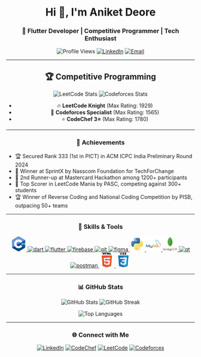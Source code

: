 <h1 align="center">Hi 👋, I'm Aniket Deore</h1>
<h3 align="center">🚀 Flutter Developer | Competitive Programmer | Tech Enthusiast</h3>

<p align="center">
  <img src="https://komarev.com/ghpvc/?username=anikettt01&label=Profile%20Views&color=0e75b6&style=flat-square" alt="Profile Views" /> 
  <a href="https://linkedin.com/in/aniketdeore"><img src="https://img.shields.io/badge/LinkedIn-blue?style=flat-square&logo=linkedin&logoColor=white" alt="LinkedIn" /></a>
<!--   <a href="https://github.com/Anikettt01"><img src="https://img.shields.io/badge/GitHub-%230E75B6.svg?style=flat-square" alt="GitHub" /></a> -->
  <a href="mailto:aniketrdeore@gmail.com"><img src="https://img.shields.io/badge/Email-%230E75B6.svg?style=flat-square" alt="Email" /></a>
</p>

---

<h2 align="center">🏆 Competitive Programming</h2>
<p align="center">
  <img src="https://leetcard.jacoblin.cool/CodeNikET?ext=contest" alt="LeetCode Stats" width="45%"/>
  <img src="https://codeforces-readme-stats.vercel.app/api/card?username=aniket_deore" alt="Codeforces Stats" width="45%"/>
<!-- <img src="https://codechef-rating-graph.vercel.app/api?username=aniketd01" alt="CodeChef Rating Graph" width="45%"/> -->

</p>
<ul align="center">
  <li>🔥 <strong>LeetCode Knight</strong> (Max Rating: 1929)</li>
  <li>🌟 <strong>Codeforces Specialist</strong> (Max Rating: 1565)</li>
  <li>⭐ <strong>CodeChef 3⭐</strong> (Max Rating: 1780)</li>
</ul>


---

<h3 align="center">💼 Achievements</h3>
<ul>
  <li>🏆 Secured Rank 333 (1st in PICT) in ACM ICPC India Preliminary Round 2024</li>
  <li>🥇 Winner at SprintX by Nasscom Foundation for TechForChange</li>
  <li>🥉 2nd Runner-up at Mastercard <CodeForChange> Hackathon among 1200+ participants</li>
  <li>🏅 Top Scorer in LeetCode Mania by PASC, competing against 300+ students</li>
  <li>🏆 Winner of Reverse Coding and National Coding Competition by PISB, outpacing 50+ teams</li>
</ul>


---

<h3 align="center">🚀 Skills & Tools</h3>
<p align="center">
  <a href="https://www.w3schools.com/cpp/" target="_blank" rel="noreferrer"> 
    <img src="https://raw.githubusercontent.com/devicons/devicon/master/icons/cplusplus/cplusplus-original.svg" alt="cplusplus" width="40" height="40"/> 
  </a>
  <a href="https://dart.dev" target="_blank" rel="noreferrer"> 
    <img src="https://www.vectorlogo.zone/logos/dartlang/dartlang-icon.svg" alt="dart" width="40" height="40"/> 
  </a>
  <a href="https://flutter.dev" target="_blank" rel="noreferrer"> 
    <img src="https://www.vectorlogo.zone/logos/flutterio/flutterio-icon.svg" alt="flutter" width="40" height="40"/> 
  </a>
  <a href="https://firebase.google.com/" target="_blank" rel="noreferrer"> 
    <img src="https://www.vectorlogo.zone/logos/firebase/firebase-icon.svg" alt="firebase" width="40" height="40"/> 
  </a>
  <a href="https://git-scm.com/" target="_blank" rel="noreferrer"> 
    <img src="https://www.vectorlogo.zone/logos/git-scm/git-scm-icon.svg" alt="git" width="40" height="40"/> 
  </a>
  <a href="https://www.figma.com/" target="_blank" rel="noreferrer"> 
    <img src="https://www.vectorlogo.zone/logos/figma/figma-icon.svg" alt="figma" width="40" height="40"/> 
  </a>
  <a href="https://www.python.org" target="_blank" rel="noreferrer"> 
    <img src="https://raw.githubusercontent.com/devicons/devicon/master/icons/python/python-original.svg" alt="python" width="40" height="40"/> 
  </a>
  <a href="https://www.mysql.com/" target="_blank" rel="noreferrer"> 
    <img src="https://raw.githubusercontent.com/devicons/devicon/master/icons/mysql/mysql-original-wordmark.svg" alt="mysql" width="40" height="40"/> 
  </a>
  <a href="https://www.mongodb.com/" target="_blank" rel="noreferrer"> 
    <img src="https://raw.githubusercontent.com/devicons/devicon/master/icons/mongodb/mongodb-original-wordmark.svg" alt="mongodb" width="40" height="40"/>
  </a>
  <a href="https://www.qt.io/" target="_blank" rel="noreferrer"> 
    <img src="https://upload.wikimedia.org/wikipedia/commons/0/0b/Qt_logo_2016.svg" alt="qt" width="40" height="40"/> 
  </a>
  <a href="https://postman.com" target="_blank" rel="noreferrer"> 
    <img src="https://www.vectorlogo.zone/logos/getpostman/getpostman-icon.svg" alt="postman" width="40" height="40"/> 
  </a>
  <a href="https://www.w3.org/html/" target="_blank" rel="noreferrer"> 
    <img src="https://raw.githubusercontent.com/devicons/devicon/master/icons/html5/html5-original-wordmark.svg" alt="html5" width="40" height="40"/> 
  </a>
  <a href="https://www.w3schools.com/css/" target="_blank" rel="noreferrer"> 
    <img src="https://raw.githubusercontent.com/devicons/devicon/master/icons/css3/css3-original-wordmark.svg" alt="css3" width="40" height="40"/> 
  </a>
</p>


---

<h3 align="center">📊 GitHub Stats</h3>
<div align="center">
  <img src="https://github-readme-stats.vercel.app/api?username=anikettt01&show_icons=true&theme=tokyonight&locale=en" alt="GitHub Stats" width="45%"/>
  <img src="https://github-readme-streak-stats.herokuapp.com/?user=anikettt01&theme=tokyonight" alt="GitHub Streak" width="45%"/>
</div>
<p align="center">
  <img src="https://github-readme-stats.vercel.app/api/top-langs?username=anikettt01&show_icons=true&locale=en&layout=compact&theme=tokyonight" alt="Top Languages" width="45%"/>
</p>

---

<h3 align="center">🌐 Connect with Me</h3>
<p align="center">
  <a href="https://linkedin.com/in/aniketdeore" target="blank"><img src="https://img.shields.io/badge/LinkedIn-blue?logo=linkedin&logoColor=white&style=for-the-badge" alt="LinkedIn" /></a>
  <a href="https://www.codechef.com/users/aniketd01" target="blank"><img src="https://img.shields.io/badge/CodeChef-orange?logo=codechef&logoColor=white&style=for-the-badge" alt="CodeChef" /></a>
  <a href="https://leetcode.com/CodeNikET" target="blank"><img src="https://img.shields.io/badge/LeetCode-gray?logo=leetcode&logoColor=white&style=for-the-badge" alt="LeetCode" /></a>
  <a href="https://codeforces.com/profile/aniket_deore" target="blank"><img src="https://img.shields.io/badge/Codeforces-blue?logo=codeforces&logoColor=white&style=for-the-badge" alt="Codeforces" /></a>
</p>
